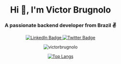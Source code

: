 <h1 align="center">Hi 👋, I'm Victor Brugnolo</h1>
<h3 align="center">A passionate backend developer from Brazil ✌️</h3>

<div id="badges" align="center">
  <a href="https://www.linkedin.com/in/victorbrugnolo/">
    <img src="https://img.shields.io/badge/LinkedIn-blue?style=for-the-badge&logo=linkedin&logoColor=white" alt="LinkedIn Badge"/>
  </a>
  <a href="https://twitter.com/victorbrugnolo">
    <img src="https://img.shields.io/badge/Twitter-blue?style=for-the-badge&logo=twitter&logoColor=white" alt="Twitter Badge"/>
  </a>
</div>

<p align="center"> <img src="https://komarev.com/ghpvc/?username=victorbrugnolo&label=Profile%20views&color=0e75b6&style=flat" alt="victorbrugnolo" /> </p>

<div align="center">

  [![Top Langs](https://github-readme-stats.vercel.app/api/top-langs/?username=victorbrugnolo&layout=compact&theme=vision-friendly-dark)](https://github.com/anuraghazra/github-readme-stats)

</div>
